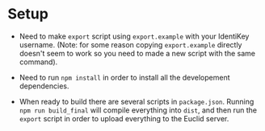# Setup

- Need to make `export` script using `export.example` with your IdentiKey username.  (Note: for some reason copying `export.example` directly doesn't seem to work so you need to made a new script with the same command).

- Need to run `npm install` in order to install all the developement dependencies.

- When ready to build there are several scripts in `package.json`.  Running `npm run build_final` will compile everything into `dist`, and then run the `export` script in order to upload everything to the Euclid server.
